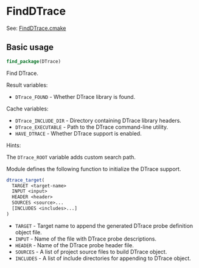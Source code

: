 # FindDTrace

See: [FindDTrace.cmake](https://github.com/petk/php-build-system/blob/master/cmake/cmake/modules/FindDTrace.cmake)

## Basic usage

```cmake
find_package(DTrace)
```

Find DTrace.

Result variables:

* `DTrace_FOUND` - Whether DTrace library is found.

Cache variables:

* `DTrace_INCLUDE_DIR` - Directory containing DTrace library headers.
* `DTrace_EXECUTABLE` - Path to the DTrace command-line utility.
* `HAVE_DTRACE` - Whether DTrace support is enabled.

Hints:

The `DTrace_ROOT` variable adds custom search path.

Module defines the following function to initialize the DTrace support.

```cmake
dtrace_target(
  TARGET <target-name>
  INPUT <input>
  HEADER <header>
  SOURCES <source>...
  [INCLUDES <includes>...]
)
```

* `TARGET` - Target name to append the generated DTrace probe definition object
  file.
* `INPUT` - Name of the file with DTrace probe descriptions.
* `HEADER` - Name of the DTrace probe header file.
* `SOURCES` - A list of project source files to build DTrace object.
* `INCLUDES` - A list of include directories for appending to DTrace object.
